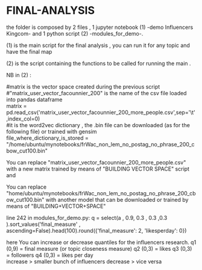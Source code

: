 # FINAL-ANALYSIS

the folder is composed by 2 files , 1 jupyter notebook (1) -demo Influencers Kingcom- and 1 python script (2) -modules_for_demo-.  

(1) is the main script for the final analysis , you can run it for any topic and have the final map

(2) is the script containing the functions to be called for running the main .


NB in (2) :

#matrix is the vector space created during the previous script  
#"matrix_user_vector_facounnier_200" is the name of the csv file loaded into pandas dataframe  
matrix = pd.read_csv('matrix_user_vector_facounnier_200_more_people.csv',sep='\t',index_col=0)  
#it is the word2vec dictionary , the .bin file can be downloaded (as for the following file) or trained with gensim  
file_where_dictionary_is_stored = "/home/ubuntu/mynotebooks/frWac_non_lem_no_postag_no_phrase_200_cbow_cut100.bin"    

You can replace "matrix_user_vector_facounnier_200_more_people.csv" with a new matrix trained by means of "BUILDING VECTOR SPACE" script  
and  

You can replace "home/ubuntu/mynotebooks/frWac_non_lem_no_postag_no_phrase_200_cbow_cut100.bin" with another model that can be downloaded or trained by means of "BUILDING+VECTOR+SPACE"  


line 242 in modules_for_demo.py:
 q = select(a , 0.9, 0.3 , 0.3 ,0.3 ).sort_values('final_measure' , ascending=False).head(100).round({'final_measure': 2, 'likesperday': 0})
 
 here You can increase or decrease quantiles for the influencers research.
 q1 (0,9)  = final measure (or topic closeness measure) 
 q2 (0,3)  = likes
 q3 (0,3)  = followers
 q4 (0,3)  = likes per day  
 increase > smaller bunch of influencers 
 decrease > vice versa
